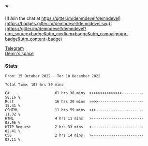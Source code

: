 ### :star:

[![Join the chat at https://gitter.im/demndevel/demndevel](https://badges.gitter.im/demndevel/demndevel.svg)](https://gitter.im/demndevel/demndevel?utm_source=badge&utm_medium=badge&utm_campaign=pr-badge&utm_content=badge)

[Telegram](https://t.me/demnometa) <br>
[Demn's space](http://demns.space)

### Stats

<!--START_SECTION:waka-->

```text
From: 15 October 2022 - To: 18 December 2022

Total Time: 105 hrs 59 mins

C#                     61 hrs 38 mins  >>>>>>>>>>>>>>>----------   58.16 %
Rust                   16 hrs 20 mins  >>>>---------------------   15.41 %
CSHTML                 11 hrs 59 mins  >>>----------------------   11.32 %
HTML                   4 hrs 11 mins   >------------------------   03.96 %
HTTP Request           2 hrs 33 mins   >------------------------   02.41 %
CSS                    2 hrs 14 mins   >------------------------   02.11 %
```

<!--END_SECTION:waka-->
